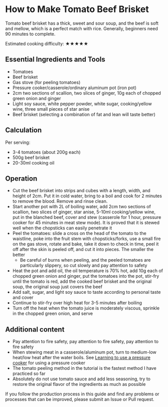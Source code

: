 # How to Make Tomato Beef Brisket

Tomato beef brisket has a thick, sweet and sour soup, and the beef is soft and mellow, which is a perfect match with rice. Generally, beginners need 90 minutes to complete.

Estimated cooking difficulty: ★★★★★

## Essential Ingredients and Tools

* Tomatoes
* Beef brisket
* Gas stove (for peeling tomatoes)
* Pressure cooker/casserole/ordinary aluminum pot (iron pot)
* 2cm two sections of scallion, two slices of ginger, 10g each of chopped green onion and ginger
* Light soy sauce, white pepper powder, white sugar, cooking/yellow wine, three small pieces of star anise
* Beef brisket (selecting a combination of fat and lean will taste better)

## Calculation

Per serving:

- 3-4 tomatoes (about 200g each)
- 500g beef brisket
- 20-30ml cooking oil

## Operation

- Cut the beef brisket into strips and cubes with a length, width, and height of 2cm. Put it in cold water, bring to a boil and cook for 2 minutes to remove the blood. Remove and rinse clean.
- Start another pot with 2L of boiling water, add 2cm two sections of scallion, two slices of ginger, star anise, 5-10ml cooking/yellow wine, put in the blanched beef, cover and stew (casserole for 1 hour, pressure cooker for 45 minutes in meat stew mode). It is proved that it is stewed well when the chopsticks can easily penetrate it
- Peel the tomatoes: slide a cross on the head of the tomato to the waistline, poke into the fruit stem with chopsticks/forks, use a small fire on the gas stove, rotate and bake, take it down to check in time, peel it off after the skin is peeled off, and cut it into pieces. The smaller the better
  - Be careful of burns when peeling, and the peeled tomatoes are particularly slippery, so cut slowly and pay attention to safety
- Heat the pot and add oil, the oil temperature is 70% hot, add 10g each of chopped green onion and ginger, put the tomatoes into the pot, stir-fry until the tomato is red, add the cooked beef brisket and the original soup, the original soup just covers the beef
- Add salt, sugar, and light soy sauce to taste according to personal taste and cover
- Continue to stir-fry over high heat for 3-5 minutes after boiling
- Turn off the heat when the tomato juice is moderately viscous, sprinkle in the chopped green onion, and serve

## Additional content

- Pay attention to fire safety, pay attention to fire safety, pay attention to fire safety
- When stewing meat in a casserole/aluminum pot, turn to medium-low heat/low heat after the water boils. See [Learning to use a pressure cooker](./../../../tips/learn/高压力锅.md) for using a pressure cooker
- The tomato peeling method in the tutorial is the fastest method I have practiced so far
- Absolutely do not use tomato sauce and add less seasoning, try to restore the original flavor of the ingredients as much as possible

If you follow the production process in this guide and find any problems or processes that can be improved, please submit an Issue or Pull request.

